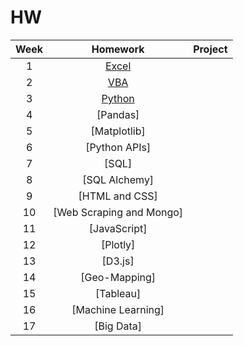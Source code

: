 # HW
|Week| Homework  |Project|
|:---:|:---:|:---:|
|1| [Excel](HW1)|   |
|2| [VBA](HW2)|   |
|3| [Python](HW3)  |   |
|4| [Pandas]  |   |
|5| [Matplotlib]  |   |
|6| [Python APIs]  |   |
|7| [SQL]  |   |
|8| [SQL Alchemy]  |   |
|9| [HTML and CSS]  |   |
|10| [Web Scraping and Mongo]  |   |
|11| [JavaScript]  |   |
|12| [Plotly]  |   |
|13| [D3.js]  |   |
|14| [Geo-Mapping]  |   |
|15| [Tableau]  |   |
|16| [Machine Learning]  |   |
|17| [Big Data] |   |
